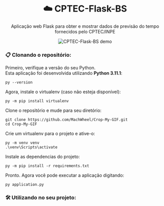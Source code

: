 <h1 align="center">
    &#9729;&#65039; CPTEC-Flask-BS
</h1>

<p align="center">
    Aplicação web Flask para obter e mostrar dados de 
    previsão do tempo fornecidos pelo CPTEC/INPE
</p>

<p align="center">
    <img src="/static/demo.gif?raw=true" 
         alt="CPTEC-Flask-BS demo">
</p>

<h3>
    &#128203; Clonando o repositório:
</h3>

Primeiro, verifique a versão do seu Python.  
Esta aplicação foi desenvolvida utilizando **Python 3.11.1**:

    py --version

Agora, instale o virtualenv (caso não esteja disponível):
    
    py -m pip install virtualenv


Clone o repositório e mude para seu diretório:
    
    git clone https://github.com/MachWheel/Crop-My-GIF.git
    cd Crop-My-GIF


Crie um virtualenv para o projeto e ative-o:
    
    py -m venv venv
    .\venv\Scripts\activate


Instale as dependencias do projeto:
    
    py -m pip install -r requirements.txt

Pronto. Agora você pode executar a aplicação digitando:

    py application.py


<h3>
    &#128736;&#65039; Utilizando no seu projeto:
</h3>
